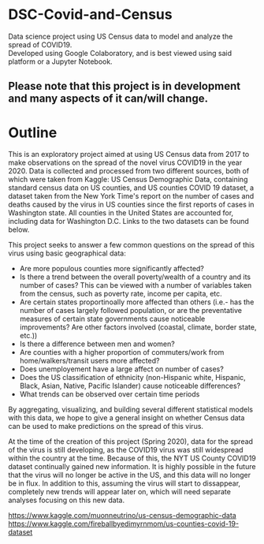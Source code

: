 # DSC-Covid-and-Census
Data science project using US Census data to model and analyze the spread of COVID19.  
Developed using Google Colaboratory, and is best viewed using said platform or a Jupyter Notebook.


## Please note that this project is in development and many aspects of it can/will change.

# Outline

This is an exploratory project aimed at using US Census data from 2017 to make observations on the spread of the novel virus COVID19 in the year 2020. Data is collected and processed from two different sources, both of which were taken from Kaggle: US Census Demographic Data, containing standard census data on US counties, and US counties COVID 19 dataset, a dataset taken from the New York Time's report on the number of cases and deaths caused by the virus in US counties since the first reports of cases in Washington state. All counties in the United States are accounted for, including data for Washington D.C. Links to the two datasets can be found below.

This project seeks to answer a few common questions on the spread of this virus using basic geographical data: 
* Are more populous counties more significantly affected?
* Is there a trend between the overall poverty/wealth of a country and its number of cases? This can be viewed with a number of variables taken from the census, such as poverty rate, income per capita, etc.
* Are certain states proportinoally more affected than others (i.e.- has the number of cases largely followed population, or are the preventative measures of certain state governments cause noticeable improvements? Are other factors involved (coastal, climate, border state, etc.))
* Is there a difference between men and women?
* Are counties with a higher proportion of commuters/work from home/walkers/transit users more affected?
* Does unemployement have a large affect on number of cases?
* Does the US classification of ethnicity (non-Hispanic white, Hispanic, Black, Asian, Native, Pacific Islander) cause noticeable differences?
* What trends can be observed over certain time periods

By aggregating, visualizing, and building several different statistical models with this data, we hope to give a general insight on whether Census data can be used to make predictions on the spread of this virus. 

At the time of the creation of this project (Spring 2020), data for the spread of the virus is still developing, as the COVID19 virus was still widespread within the country at the time. Because of this, the NYT US County COVID19 dataset continually gained new information. It is highly possible in the future that the virus will no longer be active in the US, and this data will no longer be in flux. In addition to this, assuming the virus will start to dissappear, completely new trends will appear later on, which will need separate analyses focusing on this new data.    
 
  
https://www.kaggle.com/muonneutrino/us-census-demographic-data   
https://www.kaggle.com/fireballbyedimyrnmom/us-counties-covid-19-dataset
